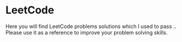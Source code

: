# LeetCode
Here you will find LeetCode problems solutions which I used to pass .. Please use it as a reference to improve your problem solving skills. 

